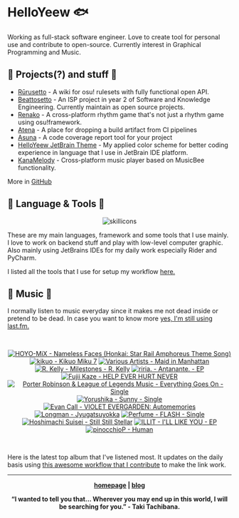 # HelloYeew 🐟

Working as full-stack software engineer. Love to create tool for personal use and contribute to open-source. Currently interest in Graphical Programming and Music.

<!-- <p align=center>
    <img src=https://helloyeew.dev/home.webp style="border-radius: 8px" alt="HelloYeew" />
</p> -->


## 📄 Projects(?) and stuff 📄

- [Rūrusetto](https://rulesets.info/) - A wiki for osu! rulesets with fully functional open API.
- [Beattosetto](https://beatsets.info/) - An ISP project in year 2 of Software and Knowledge Engineering. Currently maintain as open source projects.
- [Renako](https://github.com/HelloYeew/renako) - A cross-platform rhythm game that's not just a rhythm game using osu!framework.
- [Atena](https://github.com/HelloYeew/atena) - A place for dropping a build artifact from CI pipelines
- [Asuna](https://github.com/HelloYeew/asuna) - A code coverage report tool for your project
- [HelloYeew JetBrain Theme](https://plugins.jetbrains.com/plugin/22883-helloyeew-theme) - My applied color scheme for better coding experience in language that I use in JetBrain IDE platform.
- [KanaMelody](https://github.com/HelloYeew/kana-melody) - Cross-platform music player based on MusicBee functionality.

More in [GitHub](https://github.com/HelloYeew?tab=repositories)

## 📇 Language & Tools 📇

<p align=center>
<img src=https://skillicons.dev/icons?i=cs,dotnet,python,django,java,js,ts,html,css,tailwind,prisma,nestjs,express,astro,svelte,php,docker,rider,pycharm,webstorm,idea,vscode,figma alt="skillicons" />
</p>

These are my main languages, framework and some tools that I use mainly. I love to work on backend stuff and play with low-level computer graphic. Also mainly using JetBrains IDEs for my daily work especially Rider and PyCharm.

I listed all the tools that I use for setup my workflow <a href="https://github.com/HelloYeew/workflow-setup">here.</a>

## 🎵 Music 🎵

I normally listen to music everyday since it makes me not dead inside or pretend to be dead. In case you want to know more <a href="https://www.last.fm/user/HelloYeew">yes, I'm still using last.fm.
  
<br>

<!-- lastfm -->
<p align="center"><a href="https://www.last.fm/music/HOYO-MiX/Nameless+Faces+(Honkai:+Star+Rail+Amphoreus+Theme+Song)"><img src="https://lastfm.freetls.fastly.net/i/u/64s/2354b95237af05fdd967b9d0d4acff2d.jpg" title="HOYO-MiX - Nameless Faces (Honkai: Star Rail Amphoreus Theme Song)"></a> <a href="https://www.last.fm/music/kikuo/Kikuo+Miku+7"><img src="https://lastfm.freetls.fastly.net/i/u/64s/e1af769852c2919b0c868f8ac4edc925.jpg" title="kikuo - Kikuo Miku 7"></a> <a href="https://www.last.fm/music/Various+Artists/Maid+in+Manhattan"><img src="https://lastfm.freetls.fastly.net/i/u/64s/e65ddaa9161e10cdc34e8448905261cc.png" title="Various Artists - Maid in Manhattan"></a> <a href="https://www.last.fm/music/R.+Kelly/Milestones+-+R.+Kelly"><img src="https://lastfm.freetls.fastly.net/i/u/64s/d1b016538b404625c6372a955c148f79.jpg" title="R. Kelly - Milestones - R. Kelly"></a> <a href="https://www.last.fm/music/riria./Antanante.+-+EP"><img src="https://lastfm.freetls.fastly.net/i/u/64s/bbbcc7318aa2a157b5736dd65884e77f.png" title="riria. - Antanante. - EP"></a> <a href="https://www.last.fm/music/Fujii+Kaze/HELP+EVER+HURT+NEVER"><img src="https://lastfm.freetls.fastly.net/i/u/64s/e002848250653c619a9dc2169ab49d9a.jpg" title="Fujii Kaze - HELP EVER HURT NEVER"></a> <a href="https://www.last.fm/music/Porter+Robinson+&+League+of+Legends+Music/Everything+Goes+On+-+Single"><img src="https://lastfm.freetls.fastly.net/i/u/64s/1ef499846debcb06403cffeaec9a592e.jpg" title="Porter Robinson & League of Legends Music - Everything Goes On - Single"></a> <a href="https://www.last.fm/music/Yorushika/Sunny+-+Single"><img src="https://lastfm.freetls.fastly.net/i/u/64s/86c5c0e8641608b8b971ed1140621c66.jpg" title="Yorushika - Sunny - Single"></a> <a href="https://www.last.fm/music/Evan+Call/VIOLET+EVERGARDEN:+Automemories"><img src="https://lastfm.freetls.fastly.net/i/u/64s/70b99cf8332ede3541f115c5e6c3a873.png" title="Evan Call - VIOLET EVERGARDEN: Automemories"></a> <a href="https://www.last.fm/music/Longman/Jyugatsuyokka"><img src="https://lastfm.freetls.fastly.net/i/u/64s/077103aafd837bdab029ebcb4a31c1ef.jpg" title="Longman - Jyugatsuyokka"></a> <a href="https://www.last.fm/music/Perfume/FLASH+-+Single"><img src="https://lastfm.freetls.fastly.net/i/u/64s/df3473506187bae5a4a687d3652b12b7.jpg" title="Perfume - FLASH - Single"></a> <a href="https://www.last.fm/music/Hoshimachi+Suisei/Still+Still+Stellar"><img src="https://lastfm.freetls.fastly.net/i/u/64s/1bf797b2f6d4fed74c9a6e1a301fd6c8.jpg" title="Hoshimachi Suisei - Still Still Stellar"></a> <a href="https://www.last.fm/music/ILLIT/I%27LL+LIKE+YOU+-+EP"><img src="https://lastfm.freetls.fastly.net/i/u/64s/c612307ba29c583a3ed6b58cecc0ea03.jpg" title="ILLIT - I'LL LIKE YOU - EP"></a> <a href="https://www.last.fm/music/pinocchioP/Human"><img src="https://lastfm.freetls.fastly.net/i/u/64s/c83d1456ecf82a0dd6865f69216ef1f7.jpg" title="pinocchioP - Human"></a> </p>

<br>

Here is the latest top album that I've listened most. It updates on the daily basis using <a href="https://github.com/melipass/lastfm-to-markdown/">this awesome workflow that I contribute</a> to make the link work.

---

<p align="center"><b><a href="https://helloyeew.dev">homepage</a> | <b><a href="https://helloyeew.dev/blog">blog</a></p>

<p align="center">“I wanted to tell you that… Wherever you may end up in this world, I will be searching for you.” - Taki Tachibana.</p>

